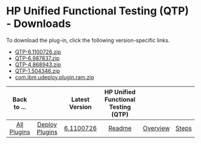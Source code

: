 
# HP Unified Functional Testing (QTP) - Downloads

To download the plug-in, click the following version-specific links.
- [QTP-6.1100726.zip](https://raw.githubusercontent.com/UrbanCode/IBM-UCD-PLUGINS/main/files/QTP/QTP-6.1100726.zip)
- [QTP-6.987837.zip](https://raw.githubusercontent.com/UrbanCode/IBM-UCD-PLUGINS/main/files/QTP/QTP-6.987837.zip)
- [QTP-4.868943.zip](https://raw.githubusercontent.com/UrbanCode/IBM-UCD-PLUGINS/main/files/QTP/QTP-4.868943.zip)
- [QTP-1.504346.zip](https://raw.githubusercontent.com/UrbanCode/IBM-UCD-PLUGINS/main/files/QTP/QTP-1.504346.zip)
- [com.ibm.udeploy.plugin.ram.zip](https://raw.githubusercontent.com/UrbanCode/IBM-UCD-PLUGINS/main/files/QTP/RAM/com.ibm.udeploy.plugin.ram.zip)

|Back to ...||Latest Version|HP Unified Functional Testing (QTP) |||
| :---: | :---: | :---: | :---: | :---: | :---: |
|[All Plugins](../../index.md)|[Deploy Plugins](../README.md)|[6.1100726](https://raw.githubusercontent.com/UrbanCode/IBM-UCD-PLUGINS/main/files/QTP/QTP-6.1100726.zip)|[Readme](README.md)|[Overview](overview.md)|[Steps](steps.md)|
